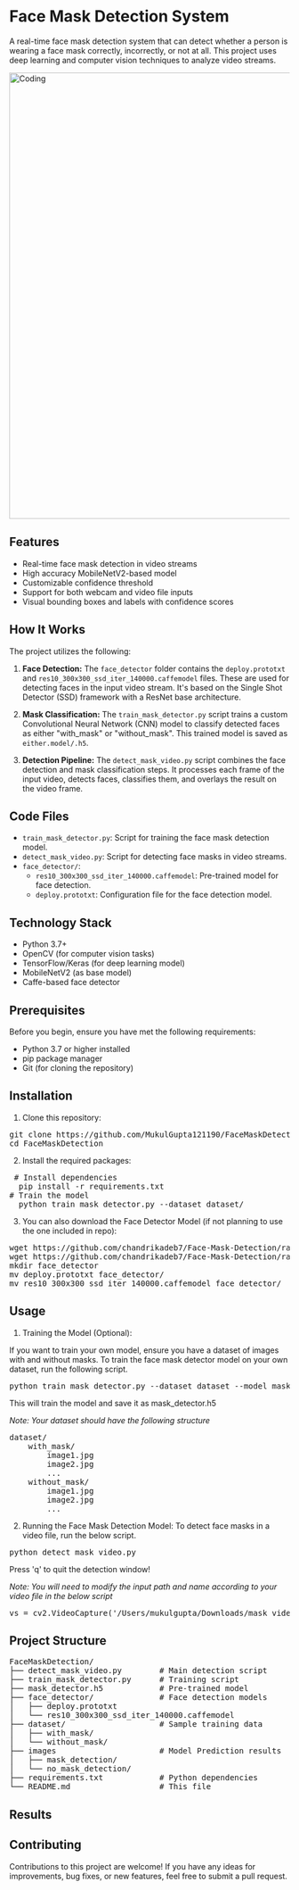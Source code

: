 # Face Mask Detection System
A real-time face mask detection system that can detect whether a person is wearing a face mask correctly, incorrectly, or not at all. This project uses deep learning and computer vision techniques to analyze video streams.

<img align="center" alt="Coding" width="800" src="https://media1.giphy.com/media/v1.Y2lkPTc5MGI3NjExY2J4c3NlenBoMGZtajdmbXNqa2Q3aHBycnBkZnlianRrOWZiczg4aCZlcD12MV9pbnRlcm5hbF9naWZfYnlfaWQmY3Q9Zw/9W2FchPfWTviEGWiQg/giphy.gif">

## Features

- Real-time face mask detection in video streams
- High accuracy MobileNetV2-based model
- Customizable confidence threshold
- Support for both webcam and video file inputs
- Visual bounding boxes and labels with confidence scores

## How It Works

The project utilizes the following:

1.  **Face Detection:** The `face_detector` folder contains the `deploy.prototxt` and `res10_300x300_ssd_iter_140000.caffemodel` files. These are used for detecting faces in the input video stream.  It's based on the Single Shot Detector (SSD) framework with a ResNet base architecture.

2.  **Mask Classification:** The `train_mask_detector.py` script trains a custom Convolutional Neural Network (CNN) model to classify detected faces as either "with\_mask" or "without\_mask".  This trained model is saved as `either.model/.h5`.

3.  **Detection Pipeline:** The `detect_mask_video.py` script combines the face detection and mask classification steps.  It processes each frame of the input video, detects faces, classifies them, and overlays the result on the video frame.

## Code Files

  * `train_mask_detector.py`:  Script for training the face mask detection model.
  * `detect_mask_video.py`: Script for detecting face masks in video streams.
  * `face_detector/`:
      * `res10_300x300_ssd_iter_140000.caffemodel`:  Pre-trained model for face detection.
      * `deploy.prototxt`: Configuration file for the face detection model.

## Technology Stack

- Python 3.7+
- OpenCV (for computer vision tasks)
- TensorFlow/Keras (for deep learning model)
- MobileNetV2 (as base model)
- Caffe-based face detector

## Prerequisites

Before you begin, ensure you have met the following requirements:

- Python 3.7 or higher installed
- pip package manager
- Git (for cloning the repository)

## Installation

1. Clone this repository:

<pre>git clone https://github.com/MukulGupta121190/FaceMaskDetection.git
cd FaceMaskDetection </pre>

2. Install the required packages:

<pre> # Install dependencies 
  pip install -r requirements.txt 
# Train the model 
  python train_mask_detector.py --dataset dataset/ </pre>

3. You can also download the Face Detector Model (if not planning to use the one included in repo):
<pre>wget https://github.com/chandrikadeb7/Face-Mask-Detection/raw/master/face_detector/deploy.prototxt
wget https://github.com/chandrikadeb7/Face-Mask-Detection/raw/master/face_detector/res10_300x300_ssd_iter_140000.caffemodel
mkdir face_detector
mv deploy.prototxt face_detector/ 
mv res10_300x300_ssd_iter_140000.caffemodel face_detector/ </pre>

## Usage

1. Training the Model (Optional):

If you want to train your own model, ensure you have a dataset of images with and without masks.
To train the face mask detector model on your own dataset, run the following script.

<pre>python train_mask_detector.py --dataset dataset --model mask_detector.h5</pre>

This will train the model and save it as mask_detector.h5

*Note: Your dataset should have the following structure*
<pre>dataset/
    with_mask/
        image1.jpg
        image2.jpg
        ...
    without_mask/
        image1.jpg
        image2.jpg
        ...</pre>

2. Running the Face Mask Detection Model:
To detect face masks in a video file, run the below script. 

<pre>python detect_mask_video.py </pre>

Press 'q' to quit the detection window!

*Note: You will need to modify the input path and name according to your video file in the below script*
<pre>vs = cv2.VideoCapture('/Users/mukulgupta/Downloads/mask_video.mp4') </pre>

## Project Structure
<pre>
FaceMaskDetection/
├── detect_mask_video.py        # Main detection script
├── train_mask_detector.py      # Training script
├── mask_detector.h5            # Pre-trained model
├── face_detector/              # Face detection models
│   ├── deploy.prototxt
│   └── res10_300x300_ssd_iter_140000.caffemodel
├── dataset/                    # Sample training data
│   ├── with_mask/
│   └── without_mask/
├── images                      # Model Prediction results
│   ├── mask_detection/
│   └── no_mask_detection/
├── requirements.txt            # Python dependencies
└── README.md                   # This file
</pre>

## Results

## Contributing
Contributions to this project are welcome! If you have any ideas for improvements, bug fixes, or new features, feel free to submit a pull request.

